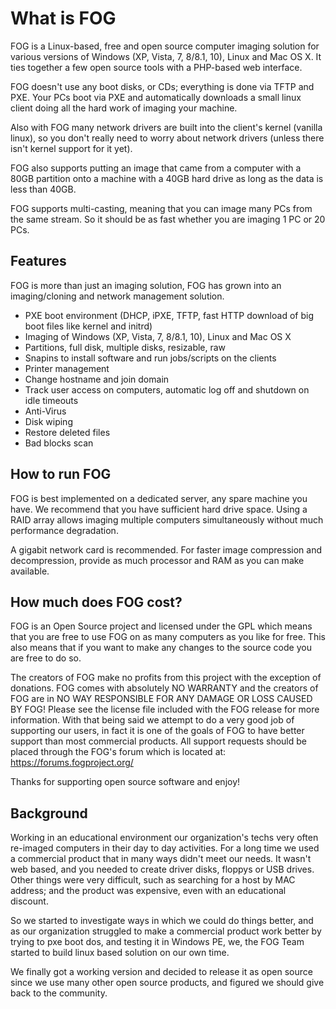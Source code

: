 # What is FOG

FOG is a Linux-based, free and open source computer imaging solution for
various versions of Windows (XP, Vista, 7, 8/8.1, 10), Linux and Mac OS
X. It ties together a few open source tools with a PHP-based web
interface.

FOG doesn\'t use any boot disks, or CDs; everything is done via TFTP and
PXE. Your PCs boot via PXE and automatically downloads a small linux
client doing all the hard work of imaging your machine.

Also with FOG many network drivers are built into the client\'s kernel
(vanilla linux), so you don\'t really need to worry about network
drivers (unless there isn\'t kernel support for it yet).

FOG also supports putting an image that came from a computer with a 80GB
partition onto a machine with a 40GB hard drive as long as the data is
less than 40GB.

FOG supports multi-casting, meaning that you can image many PCs from the
same stream. So it should be as fast whether you are imaging 1 PC or 20
PCs.

## Features

FOG is more than just an imaging solution, FOG has grown into an
imaging/cloning and network management solution.

-   PXE boot environment (DHCP, iPXE, TFTP, fast HTTP download of big
    boot files like kernel and initrd)
-   Imaging of Windows (XP, Vista, 7, 8/8.1, 10), Linux and Mac OS X
-   Partitions, full disk, multiple disks, resizable, raw
-   Snapins to install software and run jobs/scripts on the clients
-   Printer management
-   Change hostname and join domain
-   Track user access on computers, automatic log off and shutdown on
    idle timeouts
-   Anti-Virus
-   Disk wiping
-   Restore deleted files
-   Bad blocks scan

## How to run FOG

FOG is best implemented on a dedicated server, any spare machine you
have. We recommend that you have sufficient hard drive space. Using a
RAID array allows imaging multiple computers simultaneously without much
performance degradation.

A gigabit network card is recommended. For faster image compression and
decompression, provide as much processor and RAM as you can make
available.

## How much does FOG cost?

FOG is an Open Source project and licensed under the GPL which means
that you are free to use FOG on as many computers as you like for free.
This also means that if you want to make any changes to the source code
you are free to do so.

The creators of FOG make no profits from this project with the exception
of donations. FOG comes with absolutely NO WARRANTY and the creators of
FOG are in NO WAY RESPONSIBLE FOR ANY DAMAGE OR LOSS CAUSED BY FOG!
Please see the license file included with the FOG release for more
information. With that being said we attempt to do a very good job of
supporting our users, in fact it is one of the goals of FOG to have
better support than most commercial products. All support requests
should be placed through the FOG\'s forum which is located at:
<https://forums.fogproject.org/>

Thanks for supporting open source software and enjoy!

## Background

Working in an educational environment our organization\'s techs very
often re-imaged computers in their day to day activities. For a long
time we used a commercial product that in many ways didn\'t meet our
needs. It wasn\'t web based, and you needed to create driver disks,
floppys or USB drives. Other things were very difficult, such as
searching for a host by MAC address; and the product was expensive, even
with an educational discount.

So we started to investigate ways in which we could do things better,
and as our organization struggled to make a commercial product work
better by trying to pxe boot dos, and testing it in Windows PE, we, the
FOG Team started to build linux based solution on our own time.

We finally got a working version and decided to release it as open
source since we use many other open source products, and figured we
should give back to the community.